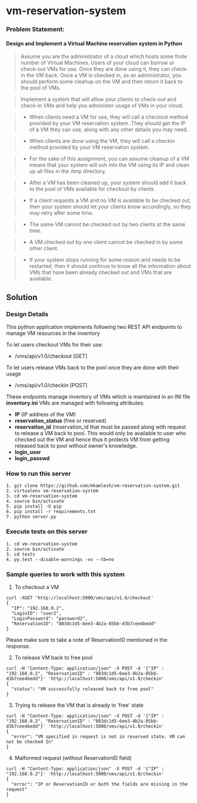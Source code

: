 # vm-reservation-system

### Problem Statement:
#### Design and Implement a Virtual Machine reservation system in Python

>Assume you are the administrator of a cloud which hosts some finite number of Virtual Machines. Users of your cloud can borrow or check-out VMs for use. Once they are done using it, they can check-in the VM back. Once a VM is checked in, as an administrator, you should perform some cleanup on the VM and then return it back to the pool of VMs. 

>Implement a system that will allow your clients to check-out and check-in VMs and help you administer usage of VMs in your cloud.

>- When clients need a VM for use, they will call a checkout method provided by your VM reservation system. They should get the IP of a VM they can use, along with any other details you may need.

>- When clients are done using the VM, they will call a checkin method provided by your VM reservation system. 

>- For the sake of this assignment, you can assume cleanup of a VM means that your system will ssh into the VM using its IP and clean up all files in the /tmp directory.

>- After a VM has been cleaned up, your system should add it back to the pool of VMs available for checkout by clients. 

>- If a client requests a VM and no VM is available to be checked out, then your system should let your clients know accordingly, so they may retry after some time.

>- The same VM cannot be checked out by two clients at the same time. 

>- A VM checked out by one client cannot be checked in by some other client. 

>- If your system stops running for some reason and needs to be restarted, then it should continue to know all the information about VMs that have been already checked out and VMs that are available. 


## Solution

### Design Details
This python application implements following two REST API endpoints to manage VM resources in the inventory

To let users checkout VMs for their use:
- /vms/api/v1.0/checkout [GET]

To let users release VMs back to the pool once they are done with their usage
- /vms/api/v1.0/checkin [POST]


These endpoints manage inventory of VMs which is maintained in an INI file **inventory.ini**
VMs are managed with following attributes:

- **IP** (IP address of the VM)
- **reservation_status** (free or reserved)
- **reservation_id** (reservation_id that must be passed along with request to release a VM back to pool. This would only be available to user who checked out the VM and hence thus it protects VM from getting released back to pool without owner's knowledge.
- **login_user**
- **login_passwd**


### How to run this server

```
1. git clone https://github.com/mkamlesh/vm-reservation-system.git
2. virtualenv vm-reservation-system
3. cd vm-reservation-system
4. source bin/activate
5. pip install -U pip
6. pip install -r requirements.txt
7. python server.py
```

### Execute tests on this server

```
1. cd vm-reservation-system
2. source bin/activate
3. cd tests
4. py.test --disable-warnings -vv --tb=no
```

### Sample queries to work with this system

1. To checkout a VM
``` 
curl -XGET 'http://localhost:5000/vms/api/v1.0/checkout'
{
  "IP": "192.168.0.2",
  "LoginID": "user2",
  "LoginPassword": "password2",
  "ReservationID": "883dc1d5-6ee3-4b2a-85bb-d3b7cee4bedd"
}
```
Please make sure to take a note of ReservationID mentioned in the response.

2. To release VM back to free pool
```
curl -H "Content-Type: application/json" -X POST -d '{"IP" : "192.168.0.2", "ReservationID" : "883dc1d5-6ee3-4b2a-85bb-d3b7cee4bedd"}' 'http://localhost:5000/vms/api/v1.0/checkin'
{
  "status": "VM successfully released back to free pool"
}
```

3. Trying to release the VM that is already in 'free' state
```
curl -H "Content-Type: application/json" -X POST -d '{"IP" : "192.168.0.2", "ReservationID" : "883dc1d5-6ee3-4b2a-85bb-d3b7cee4bedd"}' 'http://localhost:5000/vms/api/v1.0/checkin'
{
  "error": "VM specified in request is not in reserved state. VM can not be checked In"
}
```

4. Malformed request (without ReservationID field)
```
curl -H "Content-Type: application/json" -X POST -d '{"IP" : "192.168.0.2"}' 'http://localhost:5000/vms/api/v1.0/checkin'
{
  "error": "IP or ReservationID or both the fields are missing in the request"
}
```
